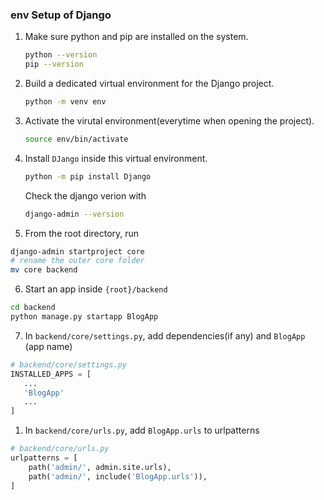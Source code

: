 ### env Setup of Django

1. Make sure python and pip are installed on the system.
    ```sh
    python --version
    pip --version
    ```

2. Build a dedicated virtual environment for the Django project.
   ```sh
   python -m venv env
   ```

3. Activate the virutal environment(everytime when opening the project).
    ```sh
    source env/bin/activate
    ```

4. Install `DJango` inside this virtual environment.
   ```sh
   python -m pip install Django
   ```
   Check the django verion with
   ```sh
   django-admin --version
   ```

5. From the root directory, run 
```sh
django-admin startproject core
# rename the outer core folder
mv core backend
```

6. Start an app inside `{root}/backend`
```sh
cd backend
python manage.py startapp BlogApp
```

7. In `backend/core/settings.py`, add dependencies(if any) and `BlogApp` (app name)
```py
# backend/core/settings.py
INSTALLED_APPS = [
   ...
   'BlogApp'
   ...
]
```
1. In `backend/core/urls.py`, add `BlogApp.urls` to urlpatterns
```py
# backend/core/urls.py
urlpatterns = [
    path('admin/', admin.site.urls),
    path('admin/', include('BlogApp.urls')),
]
```
